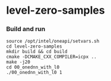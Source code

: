 # level-zero-samples


### Build and run

```
source /opt/intel/oneapi/setvars.sh
cd level-zero-samples
mkdir build && cd build
cmake -DCMAKE_CXX_COMPILER=icpx ..
make -j20
cd 00_onednn_with_l0
./00_onednn_with_l0 1
```
